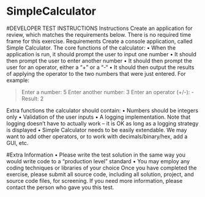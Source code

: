 SimpleCalculator
================

#DEVELOPER TEST INSTRUCTIONS
Instructions
Create an application for review, which matches the requirements below.  There is no required time frame for this exercise.
Requirements
Create a console application, called Simple Calculator.
The core functions of the calculator:
•	When the application is run, it should prompt the user to input one number 
•	It should then prompt the user to enter another number
•	It should then prompt the user for an operator, either a “+” or a “-“
•	It should then output the results of applying the operator to the two numbers that were just entered.
For example:
> Enter a number: 5
> Enter another number: 3
> Enter an operator (+/-): -
> Result: 2

Extra functions the calculator should contain:
•	Numbers should be integers only
•	Validation of the user inputs
•	A logging implementation.  Note that logging doesn’t have to actually work – it is OK as long as a logging strategy is displayed
•	Simple Calculator needs to be easily extendable.  We may want to add other operators, or to work with decimals/binary/hex, add a GUI, etc.

#Extra Information
•	Please write the test solution in the same way you would write code to a “production level” standard
•	You may employ any coding techniques or libraries of your choice
Once you have completed the exercise, please submit all source code, including all solution, project, and source code files, for screening.  If you need more information, please contact the person who gave you this test.
